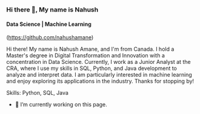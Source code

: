 <!--
**nahushamane/nahushamane** is a ✨ _special_ ✨ repository because its `README.md` (this file) appears on your GitHub profile.

Here are some ideas to get you started:

- 🔭 I’m currently working on ...
- 🌱 I’m currently learning ...
- 👯 I’m looking to collaborate on ...
- 🤔 I’m looking for help with ...
- 💬 Ask me about ...
- 📫 How to reach me: ...
- 😄 Pronouns: ...
- ⚡ Fun fact: ...
-->

### Hi there 👋, My name is Nahush
#### Data Science | Machine Learning

(https://github.com/nahushamane)

Hi there! My name is Nahush Amane, and I'm from Canada. I hold a Master's degree in Digital Transformation and Innovation with a concentration in Data Science. Currently, I work as a Junior Analyst at the CRA, where I use my skills in SQL, Python, and Java development to analyze and interpret data. I am particularly interested in machine learning and enjoy exploring its applications in the industry. Thanks for stopping by!

Skills: Python, SQL, Java

- 🔭 I’m currently working on this page. 
